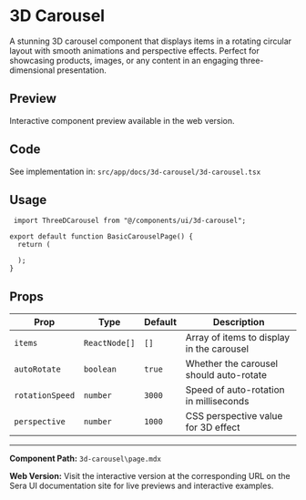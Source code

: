 # 3D Carousel

A stunning 3D carousel component that displays items in a rotating circular layout with smooth animations and perspective effects. Perfect for showcasing products, images, or any content in an engaging three-dimensional presentation.

## Preview

Interactive component preview available in the web version.

## Code

See implementation in: `src/app/docs/3d-carousel/3d-carousel.tsx`

## Usage

```tsx
 import ThreeDCarousel from "@/components/ui/3d-carousel";

export default function BasicCarouselPage() {
  return (

  );
}
```

## Props

| Prop | Type | Default | Description |
|------|------|---------|-------------|
| `items` | `ReactNode[]` | `[]` | Array of items to display in the carousel |
| `autoRotate` | `boolean` | `true` | Whether the carousel should auto-rotate |
| `rotationSpeed` | `number` | `3000` | Speed of auto-rotation in milliseconds |
| `perspective` | `number` | `1000` | CSS perspective value for 3D effect |

---

**Component Path:** `3d-carousel\page.mdx`

**Web Version:** Visit the interactive version at the corresponding URL on the Sera UI documentation site for live previews and interactive examples.
